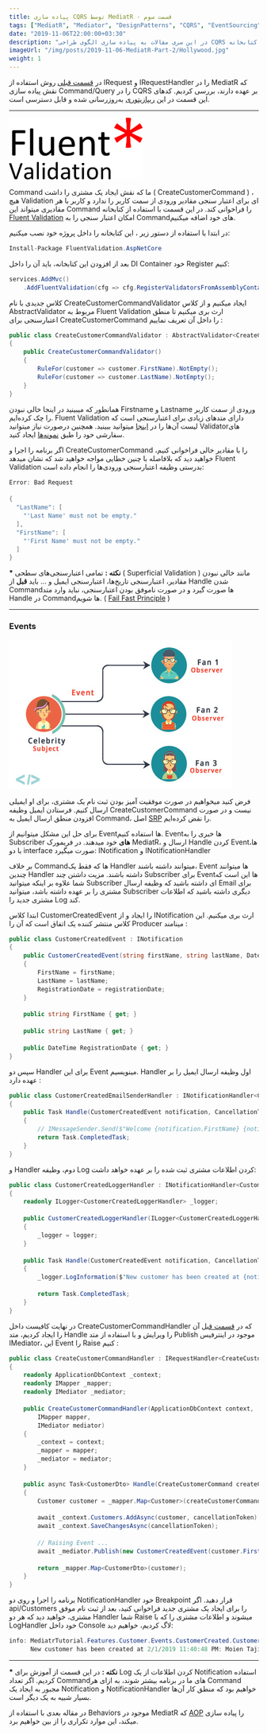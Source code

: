 ```yaml
---
title: پیاده سازی CQRS توسط MediatR - قسمت سوم
tags: ["MediatR", "Mediator", "DesignPatterns", "CQRS", "EventSourcing"]
date: "2019-11-06T22:00:00+03:30"
description: "در این سری مقالات به پیاده سازی الگوی طراحی CQRS توسط کتابخانه MediatR میپردازیم."
imageUrl: "/img/posts/2019-11-06-MediatR-Part-2/Hollywood.jpg"
weight: 1
---
```



در [قسمت قبلی](https://moien.dev/posts/2019-11-06-mediatr-part-2) روش استفاده از IRequest و IRequestHandler را در MediatR که نقش پیاده سازی Command/Query را در CQRS بر عهده دارند، بررسی کردیم. کدهای این قسمت در این [ریپازیتوری](https://github.com/MoienTajik/MediatrTutorial) به‌روزرسانی شده و قابل دسترسی است.

----------

<img src="/img/posts/2019-11-06-MediatR-Part-3/FluentValidation.jpg" alt="Fluent Validation" width="270" style="margin:auto;">
<br>

Command ما که نقش ایجاد یک مشتری را داشت ( CreateCustomerCommand ) ، هیچ Validation ای برای اعتبار سنجی مقادیر ورودی از سمت کاربر را ندارد و کاربر با هر مقادیری میتواند این Command را فراخوانی کند. در این قسمت با استفاده از کتابخانه [Fluent Validation](https://github.com/JeremySkinner/FluentValidation)  امکان اعتبار سنجی را به Command‌های خود اضافه میکنیم.  
  
در ابتدا با استفاده از دستور زیر ، این کتابخانه را داخل پروژه خود نصب میکنیم:

```csharp
Install-Package FluentValidation.AspNetCore
```

  
بعد از افزودن این کتابخانه، باید آن را داخل DI Container خود Register کنیم:

```csharp
services.AddMvc()
    .AddFluentValidation(cfg => cfg.RegisterValidatorsFromAssemblyContaining<Startup>());
```

  
کلاس جدیدی با نام CreateCustomerCommandValidator ایجاد میکنیم و از کلاس AbstractValidator مربوط به Fluent Validation ارث بری میکنیم تا منطق اعتبارسنجی برای CreateCustomerCommand را داخل آن تعریف نماییم :  

```csharp
public class CreateCustomerCommandValidator : AbstractValidator<CreateCustomerCommand>
{
    public CreateCustomerCommandValidator()
    {
        RuleFor(customer => customer.FirstName).NotEmpty();
        RuleFor(customer => customer.LastName).NotEmpty();
    }
}
```

همانطور که میبینید در اینجا خالی نبودن Firstname و Lastname ورودی از سمت کاربر را چک کرده‌ایم. Fluent Validation دارای متدهای زیادی برای اعتبارسنجی است که لیست آن‌ها را در [اینجا](https://fluentvalidation.net/built-in-validators) میتوانید ببینید. همچنین درصورت نیاز میتوانید Validator‌های سفارشی خود را طبق [نمونه‌ها](https://fluentvalidation.net/custom-validators) ایجاد کنید.  
  
اگر برنامه را اجرا و CreateCustomerCommand را با مقادیر خالی فراخوانی کنیم، خواهید دید که بلافاصله با چنین خطایی مواجه خواهید شد که نشان میدهد Fluent Validation بدرستی وظیفه اعتبارسنجی ورودی‌ها را انجام داده است:

```csharp
Error: Bad Request

{
  "LastName": [
    "'Last Name' must not be empty."
  ],
  "FirstName": [
    "'First Name' must not be empty."
  ]
}
```

  
**\*** **نکته :**  تمامی اعتبارسنجی‌های سطحی ( Superficial Validation ) مانند خالی نبودن مقادیر، اعتبارسنجی تاریخ‌ها، اعتبارسنجی ایمیل و ... باید  **قبل**  از Handle شدن Command‌ها صورت گیرد و در صورت ناموفق بودن اعتبارسنجی، نباید وارد متد Handle در Command‌ها شویم. ( [Fail Fast Principle](https://enterprisecraftsmanship.com/2015/09/15/fail-fast-principle/) )

----------

### Events

<img src="/img/posts/2019-11-06-MediatR-Part-3/PubSub.jpg" alt="Observer Pattern" style="margin:auto;">
<br>

فرض کنید میخواهیم در صورت موفقیت آمیز بودن ثبت نام یک مشتری، برای او ایمیلی ارسال کنیم. فرستادن ایمیل وظیفه CreateCustomerCommand نیست و در صورت افزودن منطق ارسال ایمیل به Command، اصل [SRP](http://principles-wiki.net/principles:single_responsibility_principle) را نقض کرده‌ایم.  

  
برای حل این مشکل میتوانیم از Event‌ها استفاده کنیم. Event‌ها خبری را به Subscriber‌ **های**  خود میدهند. در فریمورک MediatR، ارسال و Handle کردن Event‌‌ها، با دو interface صورت میگیرد: INotification و INotificationHandler  
  
بر خلاف Command‌ها که فقط یک Handler میتوانند داشته باشند، Event ها میتوانند چندین Handler داشته باشند. مزیت داشتن چند Subscriber برای Event‌ها این است که شما علاوه بر اینکه میتوانید Subscriber ای داشته باشید که وظیفه ارسال Email برای مشتری را بر عهده داشته باشد، میتوانید Subscriber دیگری داشته باشید که اطلاعات مشتری جدید را Log کند.  
  
ابتدا کلاس CustomerCreatedEvent را ایجاد و از INotification ارث بری میکنیم. این کلاس منتشر کننده یک اتفاق است که آن را Producer مینامند :

```csharp
public class CustomerCreatedEvent : INotification
{
    public CustomerCreatedEvent(string firstName, string lastName, DateTime registrationDate)
    {
        FirstName = firstName;
        LastName = lastName;
        RegistrationDate = registrationDate;
    }

    public string FirstName { get; }

    public string LastName { get; }

    public DateTime RegistrationDate { get; }
}
```

  
سپس دو Handler برای این Event مینویسیم. Handler اول وظیفه ارسال ایمیل را بر عهده دارد :

```csharp
public class CustomerCreatedEmailSenderHandler : INotificationHandler<CustomerCreatedEvent>
{
    public Task Handle(CustomerCreatedEvent notification, CancellationToken cancellationToken)
    {
        // IMessageSender.Send($"Welcome {notification.FirstName} {notification.LastName} !");
        return Task.CompletedTask;
    }
}
```

  
و Handler دوم، وظیفه Log کردن اطلاعات مشتری ثبت شده را بر عهده خواهد داشت:  

```csharp
public class CustomerCreatedLoggerHandler : INotificationHandler<CustomerCreatedEvent>
{
    readonly ILogger<CustomerCreatedLoggerHandler> _logger;

    public CustomerCreatedLoggerHandler(ILogger<CustomerCreatedLoggerHandler> logger)
    {
        _logger = logger;
    }

    public Task Handle(CustomerCreatedEvent notification, CancellationToken cancellationToken)
    {
        _logger.LogInformation($"New customer has been created at {notification.RegistrationDate}: {notification.FirstName} {notification.LastName}");

        return Task.CompletedTask;
    }
}
```

  
در نهایت کافیست داخل CreateCustomerCommandHandler که در [قسمت قبل](https://moien.dev/posts/2019-11-06-mediatr-part-2) آن را ایجاد کردیم، متد Handle را ویرایش و با استفاده از متد Publish موجود در اینترفیس IMediator، این Event را Raise کنیم :

```csharp
public class CreateCustomerCommandHandler : IRequestHandler<CreateCustomerCommand, CustomerDto>
{
    readonly ApplicationDbContext _context;
    readonly IMapper _mapper;
    readonly IMediator _mediator;

    public CreateCustomerCommandHandler(ApplicationDbContext context,
        IMapper mapper,
        IMediator mediator)
    {
        _context = context;
        _mapper = mapper;
        _mediator = mediator;
    }

    public async Task<CustomerDto> Handle(CreateCustomerCommand createCustomerCommand, CancellationToken cancellationToken)
    {
        Customer customer = _mapper.Map<Customer>(createCustomerCommand);

        await _context.Customers.AddAsync(customer, cancellationToken);
        await _context.SaveChangesAsync(cancellationToken);

        // Raising Event ...
        await _mediator.Publish(new CustomerCreatedEvent(customer.FirstName, customer.LastName, customer.RegistrationDate), cancellationToken);

        return _mapper.Map<CustomerDto>(customer);
    }
}
```

برنامه را اجرا و روی دو NotificationHandler خود Breakpoint قرار دهید. اگر api/Customers را برای ایجاد یک مشتری جدید فراخوانی کنید، بعد از ثبت نام موفق مشتری، خواهید دید که هر دو Handler شما Raise میشوند و اطلاعات مشتری را که با LogHandler خود داخل Console لاگ کردیم، خواهیم دید:

```csharp
info: MediatrTutorial.Features.Customer.Events.CustomerCreated.CustomerCreatedLoggerHandler[0]
      New customer has been created at 2/1/2019 11:40:48 PM: Moien Tajik
```

----------

**\*** **نکته :** در این قسمت از آموزش برای Log کردن اطلاعات از یک Notification استفاده کردیم. اگر تعداد Command‌های ما در برنامه بیشتر شوند، به ازای هر Command مجبور به ایجاد یک Notification و NotificationHandler خواهیم بود که منطق کار آن‌ها بسیار شبیه به یک دیگر است.  
  
در مقاله بعدی با استفاده از Behaviors موجود در MediatR که [AOP](https://www.dotnettips.info/courses/details/4) را پیاده سازی میکند، این موارد تکراری را از بین خواهیم برد.